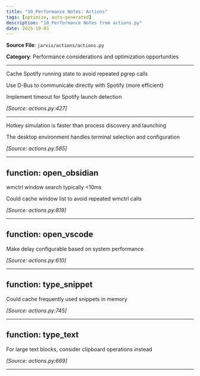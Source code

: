 ```yaml
---
title: "10_Performance Notes: Actions"
tags: [optimize, auto-generated]
description: "10_Performance Notes from actions.py"
date: 2025-10-03
---
```


**Source File**: `jarvis/actions/actions.py`

**Category**: Performance considerations and optimization opportunities

---

<a id="general-1"></a>

Cache Spotify running state to avoid repeated pgrep calls

Use D-Bus to communicate directly with Spotify (more efficient)

Implement timeout for Spotify launch detection

*[Source: actions.py:427]*

---

<a id="general-2"></a>

Hotkey simulation is faster than process discovery and launching

The desktop environment handles terminal selection and configuration

*[Source: actions.py:585]*

---

## function: open_obsidian

<a id="function:-open_obsidian-1"></a>

wmctrl window search typically <10ms

Could cache window list to avoid repeated wmctrl calls

*[Source: actions.py:819]*

---

## function: open_vscode

<a id="function:-open_vscode-1"></a>

Make delay configurable based on system performance

*[Source: actions.py:610]*

---

## function: type_snippet

<a id="function:-type_snippet-1"></a>

Could cache frequently used snippets in memory

*[Source: actions.py:745]*

---

## function: type_text

<a id="function:-type_text-1"></a>

For large text blocks, consider clipboard operations instead

*[Source: actions.py:669]*

---
